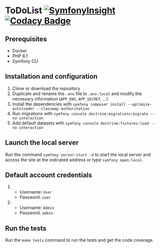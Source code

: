 # ToDoList [![SymfonyInsight](https://insight.symfony.com/projects/d0d93802-143d-46f5-9e74-6163290ced9c/mini.svg)](https://insight.symfony.com/projects/d0d93802-143d-46f5-9e74-6163290ced9c) [![Codacy Badge](https://app.codacy.com/project/badge/Coverage/e1104474edbb4126b1dd339d5dd7f058)](https://www.codacy.com/gh/TrAsKiN/todo-list/dashboard?utm_source=github.com&utm_medium=referral&utm_content=TrAsKiN/todo-list&utm_campaign=Badge_Coverage)

## Prerequisites

* Docker
* PHP 8.1
* Symfony CLI

## Installation and configuration

1. Clone or download the repository
2. Duplicate and rename the `.env` file to `.env.local` and modify the necessary information (`APP_ENV`, `APP_SECRET`, ...)
3. Install the dependencies with `symfony composer install --optimize-autoloader --classmap-authoritative`
4. Run migrations with `symfony console doctrine:migrations:migrate --no-interaction`
5. Add default datasets with `symfony console doctrine:fixtures:load --no-interaction`

## Launch the local server

Run the command `symfony server:start -d` to start the local server and access the site at the indicated address or type `symfony open:local`.

## Default account credentials

1. * Username: `User`
   * Password: `user`
2. * Username: `Admin`
   * Password: `admin`

## Run the tests

Run the `make tests` command to run the tests and get the code coverage.
